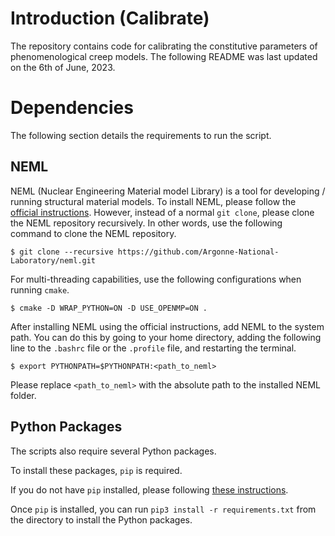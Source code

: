 # Introduction (Calibrate)

The repository contains code for calibrating the constitutive parameters of phenomenological creep models. The following README was last updated on the 6th of June, 2023.

# Dependencies

The following section details the requirements to run the script.

## NEML

NEML (Nuclear Engineering Material model Library) is a tool for developing / running structural material models. To install NEML, please follow the [official instructions](https://neml.readthedocs.io/en/dev/started.html). However, instead of a normal `git clone`, please clone the NEML repository recursively. In other words, use the following command to clone the NEML repository.
```
$ git clone --recursive https://github.com/Argonne-National-Laboratory/neml.git
```

For multi-threading capabilities, use the following configurations when running `cmake`.
```
$ cmake -D WRAP_PYTHON=ON -D USE_OPENMP=ON .
```

After installing NEML using the official instructions, add NEML to the system path. You can do this by going to your home directory, adding the following line to the `.bashrc` file or the `.profile` file, and restarting the terminal.
```
$ export PYTHONPATH=$PYTHONPATH:<path_to_neml>
```

Please replace `<path_to_neml>` with the absolute path to the installed NEML folder.

## Python Packages

The scripts also require several Python packages.

To install these packages, `pip` is required.

If you do not have `pip` installed, please following [these instructions](https://linuxize.com/post/how-to-install-pip-on-ubuntu-18.04/).

Once `pip` is installed, you can run `pip3 install -r requirements.txt` from the directory to install the Python packages.